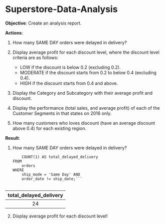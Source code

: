 # Superstore-Data-Analysis

**Objective**: Create an analysis report.

**Actions**:

1. How many SAME DAY orders were delayed in delivery?
2. Display average profit for each discount level, where the discount level criteria are as follows:
    - LOW if the discount is below 0.2 (excluding 0.2).
    - MODERATE if the discount starts from 0.2 to below 0.4 (excluding 0.4).
    - HIGH if the discount starts from 0.4 and above.

3. Display the Category and Subcategory with their average profit and discount.
4. Display the performance (total sales, and average profit) of each of the Customer Segments in that states on 2016 only.
5. How many customers who loves discount (have an average discount above 0.4) for each existing region.


**Result**:

1. How many SAME DAY orders were delayed in delivery?

    ```SELECT 
	    COUNT(1) AS total_delayed_delivery
    FROM 
	    orders
    WHERE 
	    ship_mode = 'Same Day' AND
	    order_date != ship_date;```
       
| total_delayed_delivery |
| :---: | 
| 24  |

2. Display average profit for each discount level!
